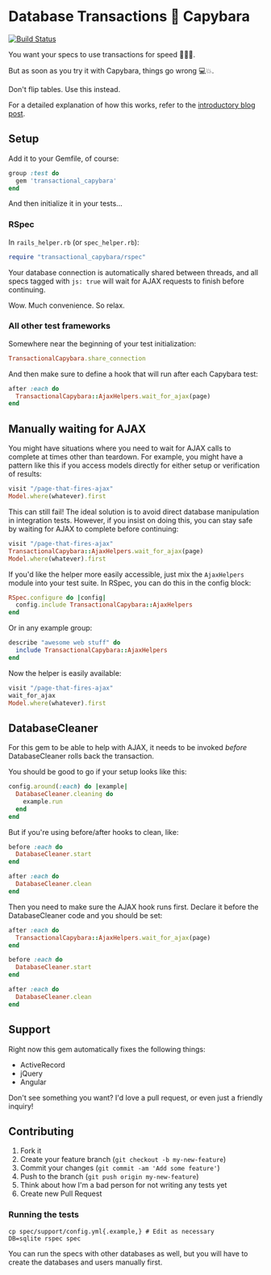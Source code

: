 # Database Transactions 💜 Capybara

[![Build Status]](https://travis-ci.org/iangreenleaf/transactional_capybara)

You want your specs to use transactions for speed 🐎🐎🐎.

But as soon as you try it with Capybara, things go wrong 💻💥.

Don't flip tables.
Use this instead.

For a detailed explanation of how this works, refer to the [introductory blog post].

## Setup ##

Add it to your Gemfile, of course:

```ruby
group :test do
  gem 'transactional_capybara'
end
```

And then initialize it in your tests…

### RSpec ###

In `rails_helper.rb` (or `spec_helper.rb`):

```ruby
require "transactional_capybara/rspec"
```

Your database connection is automatically shared between threads, and all specs tagged with `js: true` will wait for AJAX requests to finish before continuing.

Wow. Much convenience. So relax.

### All other test frameworks ###

Somewhere near the beginning of your test initialization:

```ruby
TransactionalCapybara.share_connection
```

And then make sure to define a hook that will run after each Capybara test:

```ruby
after :each do
  TransactionalCapybara::AjaxHelpers.wait_for_ajax(page)
end
```

## Manually waiting for AJAX ##

You might have situations where you need to wait for AJAX calls to complete at times other than teardown.
For example, you might have a pattern like this if you access models directly for either setup or verification of results:

```ruby
visit "/page-that-fires-ajax"
Model.where(whatever).first
```

This can still fail!
The ideal solution is to avoid direct database manipulation in integration tests.
However, if you insist on doing this, you can stay safe by waiting for AJAX to complete before continuing:

```ruby
visit "/page-that-fires-ajax"
TransactionalCapybara::AjaxHelpers.wait_for_ajax(page)
Model.where(whatever).first
```

If you'd like the helper more easily accessible, just mix the `AjaxHelpers` module into your test suite.
In RSpec, you can do this in the config block:

```ruby
RSpec.configure do |config|
  config.include TransactionalCapybara::AjaxHelpers
end
```
Or in any example group:

```ruby
describe "awesome web stuff" do
  include TransactionalCapybara::AjaxHelpers
end
```

Now the helper is easily available:

```ruby
visit "/page-that-fires-ajax"
wait_for_ajax
Model.where(whatever).first
```

## DatabaseCleaner ##

For this gem to be able to help with AJAX, it needs to be invoked *before* DatabaseCleaner rolls back the transaction.

You should be good to go if your setup looks like this:

```ruby
config.around(:each) do |example|
  DatabaseCleaner.cleaning do
    example.run
  end
end
```

But if you're using before/after hooks to clean, like:

```ruby
before :each do
  DatabaseCleaner.start
end

after :each do
  DatabaseCleaner.clean
end
```

Then you need to make sure the AJAX hook runs first.
Declare it before the DatabaseCleaner code and you should be set:

```ruby
after :each do
  TransactionalCapybara::AjaxHelpers.wait_for_ajax(page)
end

before :each do
  DatabaseCleaner.start
end

after :each do
  DatabaseCleaner.clean
end
```


## Support ##

Right now this gem automatically fixes the following things:

 * ActiveRecord
 * jQuery
 * Angular

Don't see something you want?
I'd love a pull request, or even just a friendly inquiry!

## Contributing

1. Fork it
2. Create your feature branch (`git checkout -b my-new-feature`)
3. Commit your changes (`git commit -am 'Add some feature'`)
4. Push to the branch (`git push origin my-new-feature`)
5. Think about how I'm a bad person for not writing any tests yet
6. Create new Pull Request

### Running the tests ###

```
cp spec/support/config.yml{.example,} # Edit as necessary
DB=sqlite rspec spec
```

You can run the specs with other databases as well, but you will have to create the databases and users manually first.

[Build Status]: https://travis-ci.org/iangreenleaf/transactional_capybara.svg?branch=master
[introductory blog post]: http://technotes.iangreenleaf.com/posts/the-one-true-guide-to-database-transactions-with-capybara.html
